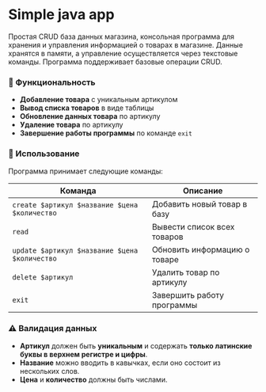 # Simple java app

Простая CRUD база данных магазина, консольная программа для хранения и управления информацией о товарах в магазине. Данные хранятся в памяти, а управление осуществляется через текстовые команды.
Программа поддерживает базовые операции CRUD.

### 📌 Функциональность
- **Добавление товара** с уникальным артикулом
- **Вывод списка товаров** в виде таблицы
- **Обновление данных товара** по артикулу
- **Удаление товара** по артикулу
- **Завершение работы программы** по команде `exit`

### 🔧 Использование

Программа принимает следующие команды:

| Команда | Описание |
|---------|----------|
| `create $артикул $название $цена $количество` | Добавить новый товар в базу |
| `read` | Вывести список всех товаров |
| `update $артикул $название $цена $количество` | Обновить информацию о товаре |
| `delete $артикул` | Удалить товар по артикулу |
| `exit` | Завершить работу программы |

### ⚠️ Валидация данных
- **Артикул** должен быть **уникальным** и содержать **только латинские буквы в верхнем регистре и цифры**.
- **Название** можно вводить в кавычках, если оно состоит из нескольких слов.
- **Цена** и **количество** должны быть числами.